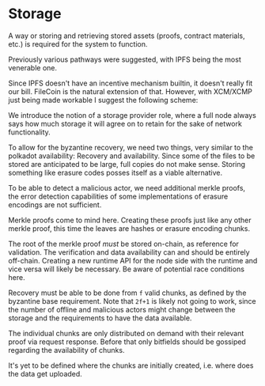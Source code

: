 # Storage

A way or storing and retrieving stored assets (proofs, contract materials, etc.)
is required for the system to function.

Previously various pathways were suggested, with IPFS being the most venerable one.

Since IPFS doesn't have an incentive mechanism builtin, it doesn't really fit our bill.
FileCoin is the natural extension of that. However, with XCM/XCMP just being made workable I suggest the following scheme:

We introduce the notion of a storage provider role, where a full node always says how
much storage it will agree on to retain for the sake of network functionality.

To allow for the byzantine recovery, we need two things, very similar to the polkadot
availability: Recovery and availability. Since some of the files to be stored are
anticipated to be large, full copies do not make sense. Storing something like erasure
codes posses itself as a viable alternative.

To be able to detect a malicious actor, we need additional merkle proofs, the error detection capabilities of some implementations of erasure encodings are not sufficient.

Merkle proofs come to mind here. Creating these proofs just like any other merkle proof, this time the leaves are hashes or erasure encoding chunks.

The root of the merkle proof _must_ be stored on-chain, as reference for validation.
The verification and data availability can and should be entirely off-chain. Creating
a new runtime API for the node side with the runtime and vice versa will likely be necessary. Be aware of potential race conditions here.

Recovery must be able to be done from `f` valid chunks, as defined by the byzantine base requirement. Note that `2f+1` is likely not going to work, since the number of offline and malicious actors might change between the storage and the requirements
to have the data available.

The individual chunks are only distributed on demand with their relevant proof via request response. Before that only bitfields should be gossiped regarding the availability of chunks.

It's yet to be defined where the chunks are initially created, i.e. where does the data
get uploaded.
